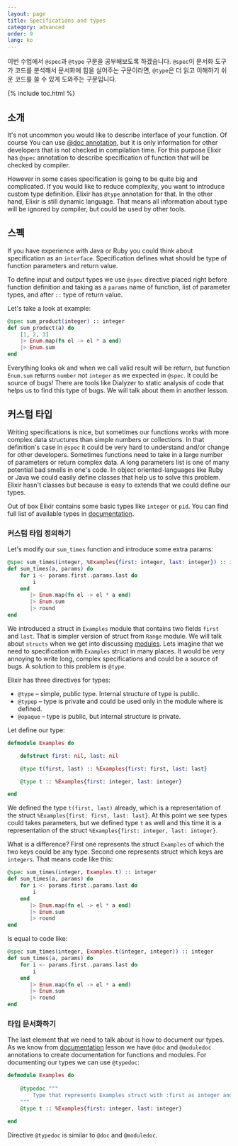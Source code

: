 ```yaml
---
layout: page
title: Specifications and types
category: advanced
order: 9
lang: ko
---
```


이번 수업에서 `@spec`과 `@type` 구문을 공부해보도록 하겠습니다. `@spec`이 문서화 도구가 코드를 분석해서 문서화에 힘을 실어주는 구문이라면, `@type`은 더 읽고 이해하기 쉬운 코드를 쓸 수 있게 도와주는 구문입니다.

{% include toc.html %}

## 소개

It's not uncommon you would like to describe interface of your function. Of course You can use [@doc annotation](/ko/lessons/basic/documentation), but it is only information for other developers that is not checked in compilation time. For this purpose Elixir has `@spec` annotation to describe specification of function that will be checked by compiler.

However in some cases specification is going to be quite big and complicated. If you would like to reduce complexity, you want to introduce custom type definition. Elixir has `@type` annotation for that. In the other hand, Elixir is still dynamic language. That means all information about type will be ignored by compiler, but could be used by other tools.   

## 스펙

If you have experience with Java or Ruby you could think about specification as an `interface`. Specification defines what should be type of function parameters and return value.

To define input and output types we use `@spec` directive placed right before function definition and taking as a `params` name of function, list of parameter types, and after `::` type of return value.  

Let's take a look at example:

```elixir
@spec sum_product(integer) :: integer
def sum_product(a) do
    [1, 2, 3]
    |> Enum.map(fn el -> el * a end)
    |> Enum.sum
end
```

Everything looks ok and when we call valid result will be return, but function `Enum.sum` returns `number` not `integer` as we expected in `@spec`. It could be source of bugs! There are tools like Dialyzer to static analysis of code that helps us to find this type of bugs. We will talk about them in another lesson.
 
## 커스텀 타입

Writing specifications is nice, but sometimes our functions works with more complex data structures than simple numbers or collections. In that definition's case in `@spec` it could be very hard to understand and/or change for other developers. Sometimes functions need to take in a large number of parameters or return complex data. A long parameters list is one of many potential bad smells in one's code. In object oriented-languages like Ruby or Java we could easily define classes that help us to solve this problem. Elixir hasn't classes but because is easy to extends that we could define our types.
  
Out of box Elixir contains some basic types like `integer` or `pid`. You  can find full list of available types in [documentation](http://elixir-lang.org/docs/stable/elixir/typespecs.html#types-and-their-syntax).
 
### 커스텀 타입 정의하기
  
Let's modify our `sum_times` function and introduce some extra params:

```elixir
@spec sum_times(integer, %Examples{first: integer, last: integer}) :: integer
def sum_times(a, params) do
    for i <- params.first..params.last do
        i
    end
       |> Enum.map(fn el -> el * a end)
       |> Enum.sum
       |> round
end
```

We introduced a struct in `Examples` module that contains two fields `first` and `last`. That is simpler version of struct from `Range` module. We will talk about `structs` when we get into discussing [modules](lessons/basics/modules/#structs). Lets imagine that we need to specification with `Examples` struct in many places. It would be very annoying to write long, complex specifications and could be a source of bugs. A solution to this problem is `@type`.
 
Elixir has three directives for types:

  - `@type` – simple, public type. Internal structure of type is public. 
  - `@typep` – type is private and could be used only in the module where is defined. 
  - `@opaque` – type is public, but internal structure is private. 

Let define our type:

```elixir
defmodule Examples do

    defstruct first: nil, last: nil

    @type t(first, last) :: %Examples{first: first, last: last}

    @type t :: %Examples{first: integer, last: integer}

end
```

We defined the type `t(first, last)` already, which is a representation of the struct `%Examples{first: first, last: last}`. At this point we see types could takes parameters, but we defined type `t` as well and this time it is a representation of the struct `%Examples{first: integer, last: integer}`.   

What is a difference? First one represents the struct `Examples` of which the two keys could be any type. Second one represents struct which keys are `integers`. That means code like this:
  
```elixir
@spec sum_times(integer, Examples.t) :: integer
def sum_times(a, params) do
    for i <- params.first..params.last do
        i
    end
       |> Enum.map(fn el -> el * a end)
       |> Enum.sum
       |> round
end
```

Is equal to code like:

```elixir
@spec sum_times(integer, Examples.t(integer, integer)) :: integer
def sum_times(a, params) do
    for i <- params.first..params.last do
        i
    end
       |> Enum.map(fn el -> el * a end)
       |> Enum.sum
       |> round
end
```

### 타입 문서화하기

The last element that we need to talk about is how to document our types. As we know from [documentation](/lessons/basic/documentation) lesson we have `@doc` and `@moduledoc` annotations to create documentation for functions and modules. For documenting our types we can use `@typedoc`:

```elixir
defmodule Examples do
    
    @typedoc """
        Type that represents Examples struct with :first as integer and :last as integer.
    """
    @type t :: %Examples{first: integer, last: integer}

end
```

Directive `@typedoc` is similar to `@doc` and `@moduledoc`.
